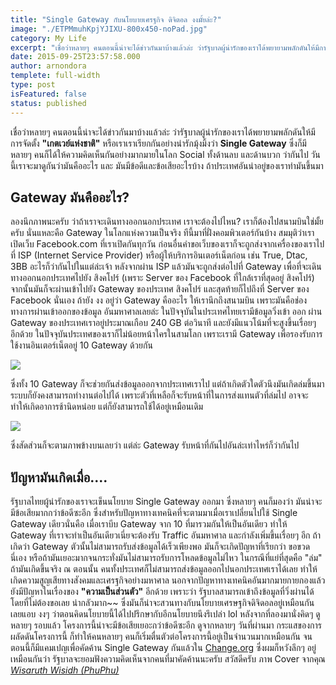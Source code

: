 ```yaml
---
title: "Single Gateway กับนโยบายเศรฐกิจ ดิจิตอล งงมั้ยล่ะ?"
image: "./ETPMmuhKpjYJIXU-800x450-noPad.jpg"
category: My Life
excerpt: "เชื่อว่าหลายๆ คนตอนนี้น่าจะได้ข่าวกันมาบ้างแล้วล่ะ ว่ารัฐบาลผู้น่ารักของเราได้พยายามพลักดันให้มีการจัดตั้งเกตเวย์แห่งชาติ"
date: 2015-09-25T23:57:58.000
author: arnondora
templete: full-width
type: post
isFeatured: false
status: published
---
```


เชื่อว่าหลายๆ คนตอนนี้น่าจะได้ข่าวกันมาบ้างแล้วล่ะ ว่ารัฐบาลผู้น่ารักของเราได้พยายามพลักดันให้มีการจัดตั้ง **"เกตเวย์แห่งชาติ"** หรือเราเราเรียกกันอย่างน่ารักมุ้งมิ้งว่า **Single Gateway** ซึ่งก็มีหลายๆ คนก็ได้ให้ความคิดเห็นกันอย่างมากมายในโลก Social ทั้งด้านลบ และด้านบวก ว่ากันไป วันนี้เราจะมาดูกันว่ามันคืออะไร และ มันมีข้อดีและข้อเสียอะไรบ้าง ถ้าประเทศอันน่าอยู่ของเราทำมันขึ้นมา

## Gateway มันคืออะไร?
ลองนึกภาพนะครับ ว่าถ้าเราจะเดินทางออกนอกประเทศ เราจะต้องไปไหน?
เราก็ต้องไปสนามบินใช่มั้ยครับ นั่นแหละคือ Gateway ในโลกแห่งความเป็นจริง ทีนี้มาที่ฝั่งคอมพิวเตอร์กันบ้าง สมมุติว่าเราเปิดเว็บ Facebook.com ที่เราเปิดกันทุกวัน ก่อนอื่นคำขอเว็บของเราก็จะถูกส่งจากเครื่องของเราไปที่ ISP (Internet Service Provider) หรือผู้ให้บริการอินเตอร์เน็ตก่อน เช่น True, Dtac, 3BB อะไรก็ว่ากันไปในแต่ล่ะเจ้า
หลังจากผ่าน ISP แล้วมันจะถูกส่งต่อไปที่ Gateway เพื่อที่จะเดินทางออกนอกประเทศไปยัง สิงคโปร์ (เพราะ Server ของ  Facebook ที่ใกล้เราที่สุดอยู่ สิงคโปร์) จากนั้นมันก็จะผ่านเข้าไปยัง Gateway ของประเทศ สิงคโปร์ และสุดท้ายก็ไปถึงที่ Server ของ Facebook นั่นเอง
ถ้ายัง งง อยู่ว่า  Gateway คืออะไร ให้เรานึกถึงสนามบิน เพราะมันคือช่องทางการผ่านเข้าออกของข้อมูล อันมหาศาลเลยล่ะ ในปัจจุบันในประเทศไทยเรามีข้อมูลวิ่งเข้า ออก ผ่าน Gateway ของประเทศเราอยู่ประมาณเกือบ 240 GB ต่อวินาที และยังมีแนวโน้มที่จะสูงขึ้นเรื่อยๆ อีกด้วย
ในปัจจุบันประเทศของเราก็ไม่น้อยหน้าใครในสามโลก เพราะเรามี Gateway เพื่อรองรับการใช้งานอินเตอร์เน็ตอยู่ 10 Gateway ด้วยกัน

![](http://internet.nectec.or.th/internetmap/map/internationalmap/inetmap082015_international.jpg)

ซึ่งทั้ง 10 Gateway ก็จะช่วยกันส่งข้อมูลออกจากประเทศเราไป แต่ถ้าเกิดตัวใดตัวนึงมันเกิดล่มขึ้นมา ระบบก็ยังคงสามารถทำงานต่อไปได้ เพราะตัวที่เหลือก็จะรับหน้าที่ในการส่งแทนตัวที่ล่มไป อาจจะทำให้เกิดอาการช้านิดหน่อย แต่ก็ยังสามารถใช้ได้อยู่เหมือนเดิม

![](http://www.catdatacom.com/uploads/ckeditor/images/news/Gateway2/5.jpg)

ซึ่งสัดส่วนก็จะตามภาพข้างบนเลยว่า แต่ล่ะ Gateway รับหน้าที่กันไปอันล่ะเท่าไหร่ก็ว่ากันไป

## ปัญหามันเกิดเมื่อ....
รัฐบาลไทยผู้น่ารักของเราจะเข็นนโยบาย Single Gateway ออกมา ซึ่งหลายๆ คนก็มองว่า มันน่าจะมีข้อเสียมากกว่าข้อดีซะอีก ซึ่งสำหรับปัญหาทางเทคนิคที่จะตามมาเมื่อเราเปลี่ยนไปใช้ Single Gateway เดียวนั่นคือ
เมื่อเราบีบ Gateway จาก 10 ที่มารวมกันให้เป็นอันเดียว ทำให้ Gateway ที่เราจะทำเป็นอันเดียวเนี่ยจะต้องรับ Traffic อันมหาศาล และกำลังเพิ่มขึ้นเรื่อยๆ อีก ถ้าเกิดว่า Gateway ตัวนั้นไม่สามารถรับส่งข้อมูลได้เร็วเพียงพอ มันก็จะเกิดปัญหาที่เรียกว่า ขอขวด นี่เอง หรือถ้ามันเยอะมากจนกระทั่งมันไม่สามารถรับการโหลดข้อมูลไม่ไหว ในกรณีที่แย่ที่สุดคือ "ล่ม" ถ้ามันเกิดขึ้นจริง ณ ตอนนั้น คนทั้งประเทศก็ไม่สามารถส่งข้อมูลออกไปนอกประเทศเราได้เลย ทำให้เกิดความสูญเสียทางสังคมและเศรฐกิจอย่างมหาศาล
นอกจากปัญหาทางเทคนิคอันมากมายกายกองแล้ว ยังมีปัญหาในเรื่องของ **"ความเป็นส่วนตัว"** อีกด้วย เพราะว่า รัฐบาลสามารถเข้าถึงข้อมูลที่วิ่งผ่านได้โดยที่ไม่ต้องขอเลย น่ากลัวมาก~~ ซึ่งมันก็น่าจะสวนทางกับนโยบายเศรษฐกิจดิจิดอลอยู่เหมือนกัน เลยแอบ งงๆ ว่าตอนคิดนโยบายนี้ได้ไปปรึกษากับอีกนโยบายนึงรึเปล่า lol
หลังจากที่ลองมานั่งคิดๆ ดูหลายๆ รอบแล้ว โครงการนี้น่าจะมีข้อเสียเยอะกว่าข้อดีซะอีก ดูจากหลายๆ วันที่ผ่านมา กระแสของการผลัดดันโครงการนี้ ก็ทำให้คนหลายๆ คนก็เริ่มตื่นตัวต่อโครงการนี้อยู่เป็นจำนวนมากเหมือนกัน จนตอนนี้ก็มีแคมเปญเพื่อคัดค้าน Single Gateway กันแล้วใน [Change.org][0] ซึ่งผมก็หวังลึกๆ อยู่เหมือนกันว่า รัฐบาลจะยอมฟังความคิดเห็นจากคนที่มาคัดค้านนะครับ สวัสดีครับ
ภาพ Cover จากคุณ _[Wisaruth Wisidh (PhuPhu)][1]_


[0]: https://www.change.org/p/thai-govt-ต่อต้านการตั้งซิงเกิลเกตเวย์-stop-proposed-plan-for-single-internet-gateway?source_location=trending_petitions_home_page&algorithm=curated_trending
[1]: https://www.facebook.com/phuphuphuphuphu/posts/10153877593007345
